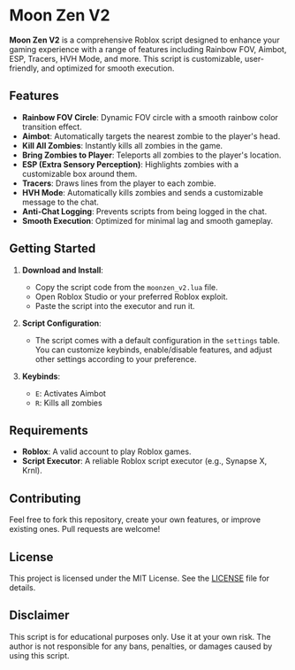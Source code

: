 # Moon Zen V2

**Moon Zen V2** is a comprehensive Roblox script designed to enhance your gaming experience with a range of features including Rainbow FOV, Aimbot, ESP, Tracers, HVH Mode, and more. This script is customizable, user-friendly, and optimized for smooth execution.

## Features

- **Rainbow FOV Circle**: Dynamic FOV circle with a smooth rainbow color transition effect.
- **Aimbot**: Automatically targets the nearest zombie to the player's head.
- **Kill All Zombies**: Instantly kills all zombies in the game.
- **Bring Zombies to Player**: Teleports all zombies to the player's location.
- **ESP (Extra Sensory Perception)**: Highlights zombies with a customizable box around them.
- **Tracers**: Draws lines from the player to each zombie.
- **HVH Mode**: Automatically kills zombies and sends a customizable message to the chat.
- **Anti-Chat Logging**: Prevents scripts from being logged in the chat.
- **Smooth Execution**: Optimized for minimal lag and smooth gameplay.

## Getting Started

1. **Download and Install**:
   - Copy the script code from the `moonzen_v2.lua` file.
   - Open Roblox Studio or your preferred Roblox exploit.
   - Paste the script into the executor and run it.

2. **Script Configuration**:
   - The script comes with a default configuration in the `settings` table. You can customize keybinds, enable/disable features, and adjust other settings according to your preference.

3. **Keybinds**:
   - `E`: Activates Aimbot
   - `R`: Kills all zombies

## Requirements

- **Roblox**: A valid account to play Roblox games.
- **Script Executor**: A reliable Roblox script executor (e.g., Synapse X, Krnl).

## Contributing

Feel free to fork this repository, create your own features, or improve existing ones. Pull requests are welcome!

## License

This project is licensed under the MIT License. See the [LICENSE](LICENSE) file for details.

## Disclaimer

This script is for educational purposes only. Use it at your own risk. The author is not responsible for any bans, penalties, or damages caused by using this script.

